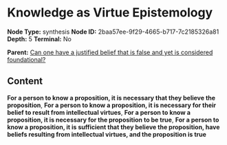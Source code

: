 # Knowledge as Virtue Epistemology

**Node Type:** synthesis
**Node ID:** 2baa57ee-9f29-4665-b717-7c2185326a81
**Depth:** 5
**Terminal:** No

**Parent:** [Can one have a justified belief that is false and yet is considered foundational?](can-one-have-a-justified-belief-that-is-false-and-yet-is-considered-foundational-antithesis-936866ce-79f8-40f5-a9a5-4e9fb5646b6e.md)

## Content

**For a person to know a proposition, it is necessary that they believe the proposition**, **For a person to know a proposition, it is necessary for their belief to result from intellectual virtues**, **For a person to know a proposition, it is necessary for the proposition to be true**, **For a person to know a proposition, it is sufficient that they believe the proposition, have beliefs resulting from intellectual virtues, and the proposition is true**
